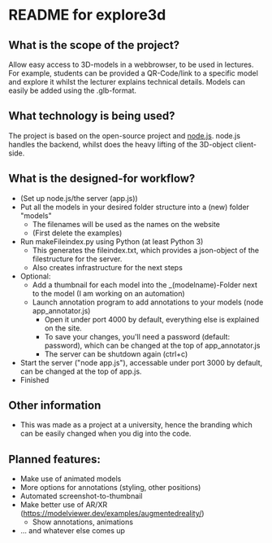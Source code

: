 # README for explore3d

## What is the scope of the project?
Allow easy access to 3D-models in a webbrowser, to be used in lectures. For example, students can be provided a QR-Code/link to a specific model and explore it whilst the lecturer explains technical details.
Models can easily be added using the .glb-format. 

## What technology is being used?
The project is based on the open-source project [<model-viewer>](https://modelviewer.dev/) and [node.js](nodejs.org). node.js handles the backend, whilst <model-viewer> does the heavy lifting of the 3D-object client-side.

## What is the designed-for workflow?
- (Set up node.js/the server (app.js))
- Put all the models in your desired folder structure into a (new) folder "models"
	- The filenames will be used as the names on the website
	- (First delete the examples)
- Run makeFileindex.py using Python (at least Python 3)
	- This generates the fileindex.txt, which provides a json-object of the filestructure for the server.
  	- Also creates infrastructure for the next steps
- Optional:
	- Add a thumbnail for each model into the _(modelname)-Folder next to the model (I am working on an automation)
	- Launch annotation program to add annotations to your models (node app_annotator.js)
		- Open it under port 4000 by default, everything else is explained on the site.
  		- To save your changes, you'll need a password (default: password), which can be changed at the top of app_annotator.js
		- The server can be shutdown again (ctrl+c)
- Start the server ("node app.js"), accessable under port 3000 by default, can be changed at the top of app.js.
- Finished

## Other information
- This was made as a project at a university, hence the branding which can be easily changed when you dig into the code.

## Planned features:
- Make use of animated models
- More options for annotations (styling, other positions)
- Automated screenshot-to-thumbnail
- Make better use of AR/XR (https://modelviewer.dev/examples/augmentedreality/)
	- Show annotations, animations
 - ... and whatever else comes up
